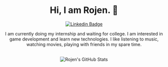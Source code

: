 <div align="center">

# Hi, I am Rojen. 👋

[![Linkedin Badge](https://img.shields.io/badge/-rojen11-blue?style=flat&logo=Linkedin&logoColor=white&link=https://www.linkedin.com/in/rojen11/)](https://www.linkedin.com/in/rojen11/)

I am currently doing my internship and waiting for college. I am interested in game development and learn new technologies. I like listening to music, watching movies, playing with friends in my spare time.

<br/>

<img src="https://github-readme-stats.vercel.app/api?username=rojen11&show_icons=true&theme=radical&line_height=27&v=5" alt="Rojen's GitHub Stats" />

<br/>

</div>
